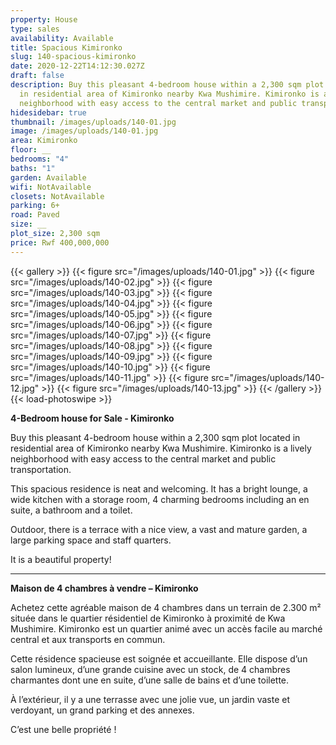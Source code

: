 ```yaml
---
property: House
type: sales
availability: Available
title: Spacious Kimironko
slug: 140-spacious-kimironko
date: 2020-12-22T14:12:30.027Z
draft: false
description: Buy this pleasant 4-bedroom house within a 2,300 sqm plot located
  in residential area of Kimironko nearby Kwa Mushimire. Kimironko is a lively
  neighborhood with easy access to the central market and public transportation.
hidesidebar: true
thumbnail: /images/uploads/140-01.jpg
image: /images/uploads/140-01.jpg
area: Kimironko
floor: __
bedrooms: "4"
baths: "1"
garden: Available
wifi: NotAvailable
closets: NotAvailable
parking: 6+
road: Paved
size: __
plot_size: 2,300 sqm
price: Rwf 400,000,000
---
```

{{< gallery >}}
{{< figure src="/images/uploads/140-01.jpg" >}}
{{< figure src="/images/uploads/140-02.jpg" >}}
{{< figure src="/images/uploads/140-03.jpg" >}}
{{< figure src="/images/uploads/140-04.jpg" >}}
{{< figure src="/images/uploads/140-05.jpg" >}}
{{< figure src="/images/uploads/140-06.jpg" >}}
{{< figure src="/images/uploads/140-07.jpg" >}}
{{< figure src="/images/uploads/140-08.jpg" >}}
{{< figure src="/images/uploads/140-09.jpg" >}}
{{< figure src="/images/uploads/140-10.jpg" >}}
{{< figure src="/images/uploads/140-11.jpg" >}}
{{< figure src="/images/uploads/140-12.jpg" >}}
{{< figure src="/images/uploads/140-13.jpg" >}}
{{< /gallery >}}
{{< load-photoswipe >}}

**4-Bedroom house for Sale - Kimironko**

Buy this pleasant 4-bedroom house within a 2,300 sqm plot located in residential area of Kimironko nearby Kwa Mushimire. Kimironko is a lively neighborhood with easy access to the central market and public transportation.

This spacious residence is neat and welcoming. It has a bright lounge, a wide kitchen with a storage room, 4 charming bedrooms including an en suite, a bathroom and a toilet. 

Outdoor, there is a terrace with a nice view, a vast and mature garden, a large parking space and staff quarters. 

It is a beautiful property! 

- - -

**Maison de 4 chambres à vendre – Kimironko**

Achetez cette agréable maison de 4 chambres dans un terrain de 2.300 m² située dans le quartier résidentiel de Kimironko à proximité de Kwa Mushimire. Kimironko est un quartier animé avec un accès facile au marché central et aux transports en commun.

Cette résidence spacieuse est soignée et accueillante. Elle dispose d’un salon lumineux, d’une grande cuisine avec un stock, de 4 chambres charmantes dont une en suite, d’une salle de bains et d’une toilette.

À l’extérieur, il y a une terrasse avec une jolie vue, un jardin vaste et verdoyant, un grand parking et des annexes.

C’est une belle propriété !